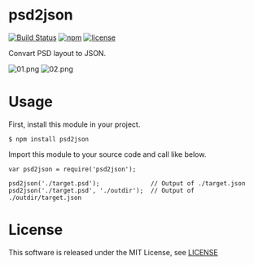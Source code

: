 # psd2json

[![Build Status](https://travis-ci.org/zprodev/psd2json.svg?branch=master)](https://travis-ci.org/zprodev/psd2json)
[![npm](https://img.shields.io/npm/v/psd2json.svg)](https://www.npmjs.com/package/psd2json)
[![license](https://img.shields.io/github/license/zprodev/psd2json.svg)](LICENSE)

Convart PSD layout to JSON.

![01.png](https://raw.githubusercontent.com/zprodev/psd2json/master/docs/img/01.png)
![02.png](https://raw.githubusercontent.com/zprodev/psd2json/master/docs/img/02.png)

# Usage

First, install this module in your project.

```
$ npm install psd2json
```

Import this module to your source code and call like below.

```
var psd2json = require('psd2json');

psd2json('./target.psd');              // Output of ./target.json
psd2json('./target.psd', './outdir');  // Output of ./outdir/target.json
```

# License

This software is released under the MIT License, see [LICENSE](LICENSE)
